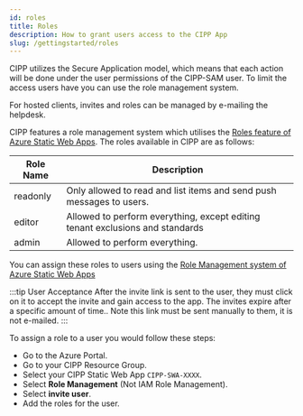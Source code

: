 ```yaml
---
id: roles
title: Roles
description: How to grant users access to the CIPP App
slug: /gettingstarted/roles
---
```


CIPP utilizes the Secure Application model, which means that each action will be done under the user permissions of the CIPP-SAM user. To limit the access users have you can use the role management system. 

For hosted clients, invites and roles can be managed by e-mailing the helpdesk. 

CIPP features a role management system which utilises the [Roles feature of Azure Static Web Apps](https://docs.microsoft.com/en-us/azure/static-web-apps/authentication-authorization?tabs=invitations#roles). The roles available in CIPP are as follows:

| Role Name | Description                                                                   |
| --------- | ----------------------------------------------------------------------------- |
| readonly  | Only allowed to read and list items and send push messages to users.          |
| editor    | Allowed to perform everything, except editing tenant exclusions and standards |
| admin     | Allowed to perform everything.                                                |

You can assign these roles to users using the [Role Management system of Azure Static Web Apps](https://docs.microsoft.com/en-us/azure/static-web-apps/authentication-authorization?tabs=invitations#role-management)

:::tip User Acceptance
After the invite link is sent to the user, they must click on it to accept the invite and gain access to the app.  The invites expire after a specific amount of time.. Note this link must be sent manually to them, it is not e-mailed.
:::

To assign a role to a user you would follow these steps:

- Go to the Azure Portal.
- Go to your CIPP Resource Group.
- Select your CIPP Static Web App `CIPP-SWA-XXXX`.
- Select **Role Management** (Not IAM Role Management).
- Select **invite user**.
- Add the roles for the user.
